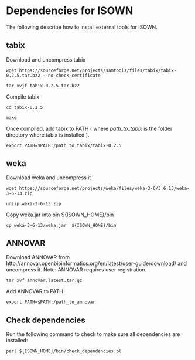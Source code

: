 # Dependencies for ISOWN

The following describe how to install external tools for ISOWN. 

## tabix
Download and uncompress tabix
```$
wget https://sourceforge.net/projects/samtools/files/tabix/tabix-0.2.5.tar.bz2 --no-check-certificate

tar xvjf tabix-0.2.5.tar.bz2
```

Compile tabix 
```$
cd tabix-0.2.5

make 
```
Once compiled, add tabix to PATH ( where _path_to_tabix_ is the folder directory where tabix is installed ).
```$
export PATH=$PATH:/path_to_tabix/tabix-0.2.5
```

## weka 
Download weka and uncompress it
```$
wget https://sourceforge.net/projects/weka/files/weka-3-6/3.6.13/weka-3-6-13.zip

unzip weka-3-6-13.zip
```
Copy weka.jar into bin ${ISOWN_HOME}/bin
```$
cp weka-3-6-13/weka.jar  ${ISOWN_HOME}/bin
```

## ANNOVAR
Download ANNOVAR from http://annovar.openbioinformatics.org/en/latest/user-guide/download/ and uncompress it.  Note: ANNOVAR requires user registration.
```$
tar xvf annovar.latest.tar.gz
```
Add ANNOVAR to PATH 
```$
export PATH=$PATH:/path_to_annovar
```

## Check dependencies
Run the following command to check to make sure all dependencies are installed:
```$
perl ${ISOWN_HOME}/bin/check_dependencies.pl 
```
